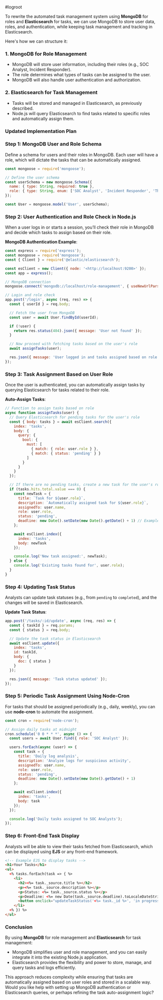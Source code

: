 #logroot

To rewrite the automated task management system using **MongoDB** for roles and **Elasticsearch** for tasks, we can use MongoDB to store user data, roles, and authentication, while keeping task management and tracking in Elasticsearch.

Here's how we can structure it:

### 1. **MongoDB for Role Management**

- MongoDB will store user information, including their roles (e.g., SOC Analyst, Incident Responder).
- The role determines what types of tasks can be assigned to the user.
- MongoDB will also handle user authentication and authorization.

### 2. **Elasticsearch for Task Management**

- Tasks will be stored and managed in Elasticsearch, as previously described.
- Node.js will query Elasticsearch to find tasks related to specific roles and automatically assign them.

### Updated Implementation Plan

### **Step 1: MongoDB User and Role Schema**

Define a schema for users and their roles in MongoDB. Each user will have a role, which will dictate the tasks that can be automatically assigned.

```jsx
const mongoose = require('mongoose');

// Define the user schema
const userSchema = new mongoose.Schema({
  name: { type: String, required: true },
  role: { type: String, enum: ['SOC Analyst', 'Incident Responder', 'Threat Hunter'], required: true }
});

const User = mongoose.model('User', userSchema);

```

### **Step 2: User Authentication and Role Check in Node.js**

When a user logs in or starts a session, you’ll check their role in MongoDB and decide which tasks to assign based on their role.

**MongoDB Authentication Example**:

```jsx
const express = require('express');
const mongoose = require('mongoose');
const { Client } = require('@elastic/elasticsearch');

const esClient = new Client({ node: '<http://localhost:9200>' });
const app = express();

// MongoDB connection
mongoose.connect('mongodb://localhost/role-management', { useNewUrlParser: true, useUnifiedTopology: true });

// Login and role check
app.post('/login', async (req, res) => {
  const { userId } = req.body;

  // Fetch the user from MongoDB
  const user = await User.findById(userId);

  if (!user) {
    return res.status(404).json({ message: 'User not found' });
  }

  // Now proceed with fetching tasks based on the user's role
  await assignTasks(user);

  res.json({ message: 'User logged in and tasks assigned based on role' });
});

```

### **Step 3: Task Assignment Based on User Role**

Once the user is authenticated, you can automatically assign tasks by querying Elasticsearch for tasks related to their role.

**Auto-Assign Tasks**:

```jsx
// Function to assign tasks based on role
async function assignTasks(user) {
  // Query Elasticsearch for pending tasks for the user's role
  const { body: tasks } = await esClient.search({
    index: 'tasks',
    body: {
      query: {
        bool: {
          must: [
            { match: { role: user.role } },
            { match: { status: 'pending' } }
          ]
        }
      }
    }
  });

  // If there are no pending tasks, create a new task for the user's role
  if (tasks.hits.total.value === 0) {
    const newTask = {
      title: `Task for ${user.role}`,
      description: `Automatically assigned task for ${user.role}`,
      assignedTo: user.name,
      role: user.role,
      status: 'pending',
      deadline: new Date().setDate(new Date().getDate() + 1) // Example deadline: 1 day
    };

    await esClient.index({
      index: 'tasks',
      body: newTask
    });

    console.log('New task assigned:', newTask);
  } else {
    console.log('Existing tasks found for', user.role);
  }
}

```

### **Step 4: Updating Task Status**

Analysts can update task statuses (e.g., from `pending` to `completed`), and the changes will be saved in Elasticsearch.

**Update Task Status**:

```jsx
app.post('/tasks/:id/update', async (req, res) => {
  const { taskId } = req.params;
  const { status } = req.body;

  // Update the task status in Elasticsearch
  await esClient.update({
    index: 'tasks',
    id: taskId,
    body: {
      doc: { status }
    }
  });

  res.json({ message: 'Task status updated' });
});

```

### **Step 5: Periodic Task Assignment Using Node-Cron**

For tasks that should be assigned periodically (e.g., daily, weekly), you can use **node-cron** to automate the assignment.

```jsx
const cron = require('node-cron');

// Assign daily tasks at midnight
cron.schedule('0 0 * * *', async () => {
  const users = await User.find({ role: 'SOC Analyst' });

  users.forEach(async (user) => {
    const task = {
      title: 'Daily log analysis',
      description: 'Analyze logs for suspicious activity',
      assignedTo: user.name,
      role: user.role,
      status: 'pending',
      deadline: new Date().setDate(new Date().getDate() + 1)
    };

    await esClient.index({
      index: 'tasks',
      body: task
    });
  });

  console.log('Daily tasks assigned to SOC Analysts');
});

```

### **Step 6: Front-End Task Display**

Analysts will be able to view their tasks fetched from Elasticsearch, which can be displayed using **EJS** or any front-end framework.

```html
<!-- Example EJS to display tasks -->
<h1>Your Tasks</h1>
<ul>
  <% tasks.forEach(task => { %>
    <li>
      <h2><%= task._source.title %></h2>
      <p><%= task._source.description %></p>
      <p>Status: <%= task._source.status %></p>
      <p>Deadline: <%= new Date(task._source.deadline).toLocaleDateString() %></p>
      <button onclick="updateTaskStatus('<%= task._id %>', 'in progress')">Start Task</button>
    </li>
  <% }) %>
</ul>

```

### Conclusion

By using **MongoDB** for role management and **Elasticsearch** for task management:

- MongoDB simplifies user and role management, and you can easily integrate it into the existing Node.js application.
- Elasticsearch provides the flexibility and power to store, manage, and query tasks and logs efficiently.

This approach reduces complexity while ensuring that tasks are automatically assigned based on user roles and stored in a scalable way. Would you like help with setting up MongoDB authentication or Elasticsearch queries, or perhaps refining the task auto-assignment logic?
